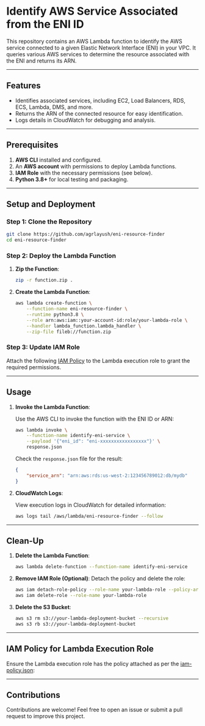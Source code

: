 # Identify AWS Service Associated from the ENI ID

This repository contains an AWS Lambda function to identify the AWS service connected to a given Elastic Network Interface (ENI) in your VPC. It queries various AWS services to determine the resource associated with the ENI and returns its ARN.

---

## Features

- Identifies associated services, including EC2, Load Balancers, RDS, ECS, Lambda, DMS, and more.
- Returns the ARN of the connected resource for easy identification.
- Logs details in CloudWatch for debugging and analysis.

---

## Prerequisites

1. **AWS CLI** installed and configured.
2. An **AWS account** with permissions to deploy Lambda functions.
3. **IAM Role** with the necessary permissions (see below).
4. **Python 3.8+** for local testing and packaging.

---

## Setup and Deployment

### Step 1: Clone the Repository

```bash
git clone https://github.com/agrlayush/eni-resource-finder
cd eni-resource-finder
```
### Step 2: Deploy the Lambda Function

1. **Zip the Function**:
   ```bash
   zip -r function.zip .
   ```

2. **Create the Lambda Function**:
   ```bash
   aws lambda create-function \
       --function-name eni-resource-finder \
       --runtime python3.8 \
       --role arn:aws:iam::your-account-id:role/your-lambda-role \
       --handler lambda_function.lambda_handler \
       --zip-file fileb://function.zip
   ```

### Step 3: Update IAM Role

Attach the following [IAM Policy](#iam-policy-for-lambda-execution-role) to the Lambda execution role to grant the required permissions.

---

## Usage

1. **Invoke the Lambda Function**:

   Use the AWS CLI to invoke the function with the ENI ID or ARN:

   ```bash
   aws lambda invoke \
       --function-name identify-eni-service \
       --payload '{"eni_id": "eni-xxxxxxxxxxxxxxxxx"}' \
       response.json
   ```

   Check the `response.json` file for the result:

   ```json
   {
       "service_arn": "arn:aws:rds:us-west-2:123456789012:db/mydb"
   }
   ```

2. **CloudWatch Logs**:

   View execution logs in CloudWatch for detailed information:
   ```bash
   aws logs tail /aws/lambda/eni-resource-finder --follow
   ```

---

## Clean-Up

1. **Delete the Lambda Function**:
   ```bash
   aws lambda delete-function --function-name identify-eni-service
   ```

2. **Remove IAM Role (Optional)**:
   Detach the policy and delete the role:
   ```bash
   aws iam detach-role-policy --role-name your-lambda-role --policy-arn arn:aws:iam::aws:policy/YourPolicy
   aws iam delete-role --role-name your-lambda-role
   ```

3. **Delete the S3 Bucket**:
   ```bash
   aws s3 rm s3://your-lambda-deployment-bucket --recursive
   aws s3 rb s3://your-lambda-deployment-bucket
   ```

---

## IAM Policy for Lambda Execution Role

Ensure the Lambda execution role has the policy attached as per the [iam-policy.json](iam-policy.json):


---

## Contributions

Contributions are welcome! Feel free to open an issue or submit a pull request to improve this project.

